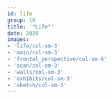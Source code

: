 ```yaml
---
id: life
group: 16
title: '"Life"'
date: 2020
images:
- 'life/col-sm-3'
- 'main/col-sm-3'
- 'frontal_perspective/col-sm-6'
- 'scan/col-sm-3'
- 'walls/col-sm-3'
- 'exhibits/col-sm-3'
- 'sketch/col-sm-3'
---
```

